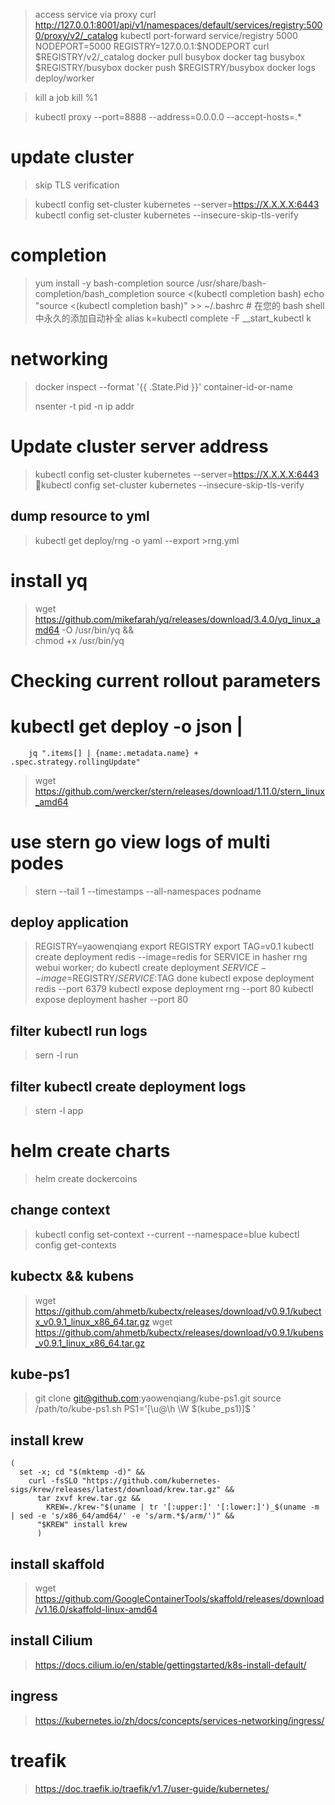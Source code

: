 >  access service via proxy
> curl http://127.0.0.1:8001/api/v1/namespaces/default/services/registry:5000/proxy/v2/_catalog
> kubectl port-forward service/registry 5000
> NODEPORT=5000
> REGISTRY=127.0.0.1:$NODEPORT
> curl $REGISTRY/v2/_catalog
> docker pull busybox
> docker tag busybox $REGISTRY/busybox
> docker push $REGISTRY/busybox
> docker logs deploy/worker

> kill a job
> kill %1 

> kubectl proxy --port=8888 --address=0.0.0.0 --accept-hosts=.*

# update cluster


> skip TLS verification

> kubectl config set-cluster kubernetes --server=https://X.X.X.X:6443
> kubectl config set-cluster kubernetes --insecure-skip-tls-verify

# completion 
>  yum install -y bash-completion
> source /usr/share/bash-completion/bash_completion
> source <(kubectl completion bash)
> echo "source <(kubectl completion bash)" >> ~/.bashrc # 在您的 bash shell 中永久的添加自动补全
> alias k=kubectl
> complete -F __start_kubectl k


# networking 

> docker inspect --format '{{ .State.Pid }}' container-id-or-name
> 
> nsenter -t pid -n ip addr

# Update cluster  server address 

> kubectl config set-cluster kubernetes --server=https://X.X.X.X:6443
> kubectl config set-cluster kubernetes --insecure-skip-tls-verify

## dump resource to yml

> kubectl get deploy/rng -o yaml --export >rng.yml

# install yq

> wget https://github.com/mikefarah/yq/releases/download/3.4.0/yq_linux_amd64 -O /usr/bin/yq &&\
    chmod +x /usr/bin/yq


# Checking current rollout parameters

# kubectl get deploy -o json |
        jq ".items[] | {name:.metadata.name} + .spec.strategy.rollingUpdate"

> wget https://github.com/wercker/stern/releases/download/1.11.0/stern_linux_amd64

# use stern go view  logs of multi podes

> stern --tail 1 --timestamps --all-namespaces podname



## deploy application

> REGISTRY=yaowenqiang
> export REGISTRY
> export TAG=v0.1
> kubectl create deployment redis --image=redis
> for SERVICE in hasher rng webui worker; do
> kubectl create deployment $SERVICE --image=$REGISTRY/$SERVICE:$TAG
done
> kubectl expose deployment redis --port 6379
> kubectl expose deployment rng --port 80
> kubectl expose deployment hasher --port 80


## filter kubectl run  logs
> sern -l run


## filter kubectl create deployment logs
> stern -l app 


# helm create charts

> helm create dockercoins


## change context

> kubectl config set-context --current --namespace=blue
> kubectl config get-contexts


## kubectx && kubens

> wget https://github.com/ahmetb/kubectx/releases/download/v0.9.1/kubectx_v0.9.1_linux_x86_64.tar.gz
> wget https://github.com/ahmetb/kubectx/releases/download/v0.9.1/kubens_v0.9.1_linux_x86_64.tar.gz


## kube-ps1

> git clone git@github.com:yaowenqiang/kube-ps1.git
> source /path/to/kube-ps1.sh
> PS1='[\u@\h \W $(kube_ps1)]\$ '


## install krew


```
(
  set -x; cd "$(mktemp -d)" &&
    curl -fsSLO "https://github.com/kubernetes-sigs/krew/releases/latest/download/krew.tar.gz" &&
      tar zxvf krew.tar.gz &&
        KREW=./krew-"$(uname | tr '[:upper:]' '[:lower:]')_$(uname -m | sed -e 's/x86_64/amd64/' -e 's/arm.*$/arm/')" &&
	  "$KREW" install krew
	  )

```



## install skaffold

> wget https://github.com/GoogleContainerTools/skaffold/releases/download/v1.16.0/skaffold-linux-amd64

## install Cilium
> https://docs.cilium.io/en/stable/gettingstarted/k8s-install-default/

## ingress
> https://kubernetes.io/zh/docs/concepts/services-networking/ingress/

# treafik
> https://doc.traefik.io/traefik/v1.7/user-guide/kubernetes/
